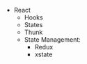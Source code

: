 - React
    - Hooks
    - States
    - Thunk
    - State Management:
        - Redux
        - xstate